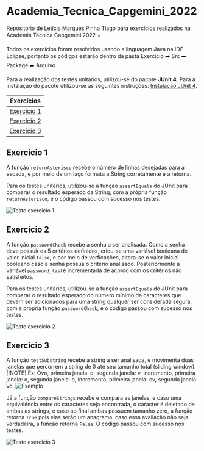 # Academia_Tecnica_Capgemini_2022

Repositório de Letícia Marques Pinho Tiago para exercícios realizados na Academia Técnica Capgemini 2022 :star:

Todos os exercícios foram resolvidos usando a linguagem Java na IDE Eclipse, portanto os códigos estarão dentro da pasta Exercício :arrow_right: Src :arrow_right: Package :arrow_right: Arquivo

Para a realização dos testes unitários, utilizou-se do pacote **JUnit 4**. Para a instalação do pacote utilizou-se as seguintes instruções: [Instalação JUnit 4](https://www.guru99.com/download-installation-junit.html).

| Exercícios |
|--- |
| [Exercício 1](#Exercicio1) | column 2 | column 3 |
| [Exercício 2](#Exercicio2) | row 2 column 2 | row 2 column 3 |
| [Exercício 3](#Exercicio3) | row 2 column 2 | row 2 column 3 |


<div id=Exercicio1></div>
<h2> Exercício 1 </h2>

A função ```returnAsterisco``` recebe o número de linhas desejadas para a escada, e por meio de um laço formata a String corretamente e a retorna.

Para os testes unitários, utilizou-se a função ```assertEquals``` do JUnit para comparar o resultado esperado da String, com a própria função ```returnAsterisco```, e o código passou com sucesso nos testes.

![Teste exercicio 1](https://i.ibb.co/zFdb5mB/imagem-2022-02-18-142453.png)

<div id=Exercicio2></div>
<h2> Exercício 2 </h2>

A função ```passwordCheck``` recebe a senha a ser analisada. Como a senha deve possuir os 5 critérios definidos, criou-se uma variável booleana de valor inicial `false`, e por meio de verficações, altera-se o valor inicial booleano caso a senha possua o critério analisado. Posteriormente a variável `password_last`é incrementada de acordo com os critérios não satisfeitos.

Para os testes unitários, utilizou-se a função ```assertEquals``` do JUnit para comparar o resultado esperado do número mínimo de
caracteres que devem ser adicionados para uma string qualquer ser considerada segura, com a própria função ```passwordCheck```, e o código passou com sucesso nos testes.

![Teste exercicio 2](https://i.ibb.co/mDWFW8W/imagem-2022-02-18-155744.png)

<div id=Exercicio3></div>
<h2> Exercício 3 </h2>

A função `testSubstring` recebe a string a ser analisada, e movimenta duas janelas que percorrem a string de 0 até seu tamanho total (sliding window). 
[!NOTE] Ex: Ovo, primeira janela: o, segunda janela: v, incremento, primeira janela: o, segunda janela: o, incremento, primeira janela: ov, segunda janela: vo. ![Exemplo](https://i.ibb.co/wyL2Djm/imagem-2022-02-18-171203.png)


Já a função `compareStrings` recebe e compara as janelas, e caso uma equivalência entre os caracteres seja encontrada, o caracter é deletado de ambas as strings, e caso ao final ambas possuem tamanho zero, a função retorna `True` pois elas serão um anagrama, caso essa avaliação não seja verdadeira, a função retorna `False`. O código passou com sucesso nos testes.

![Teste exercicio 3](https://i.ibb.co/q0gbFyt/imagem-2022-02-18-160250.png)